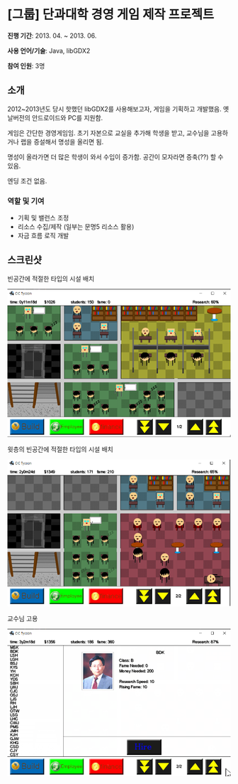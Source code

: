 # [그룹] 단과대학 경영 게임 제작 프로젝트

**진행 기간**: 2013. 04. ~ 2013. 06.

**사용 언어/기술**: Java, libGDX2

**참여 인원**: 3명



## 소개

2012~2013년도 당시 핫했던 libGDX2를 사용해보고자, 게임을 기획하고 개발했음. 옛날버전의 안드로이드와 PC를 지원함.

게임은 간단한 경영게임임. 초기 자본으로 교실을 추가해 학생을 받고, 교수님을 고용하거나 랩을 증설해서 명성을 올리면 됨.

명성이 올라가면 더 많은 학생이 와서 수입이 증가함. 공간이 모자라면 증축(??) 할 수 있음.

엔딩 조건 없음.



### 역할 및 기여

- 기획 및 밸런스 조정
- 리소스 수집/제작 (일부는 문명5 리소스 활용)
- 자금 흐름 로직 개발



## 스크린샷

빈공간에 적절한 타입의 시설 배치

![example1](./docs/example1.png)

윗층의 빈공간에 적절한 타입의 시설 배치

![example2](./docs/example2.png)

교수님 고용

![example3](./docs/example3.png)